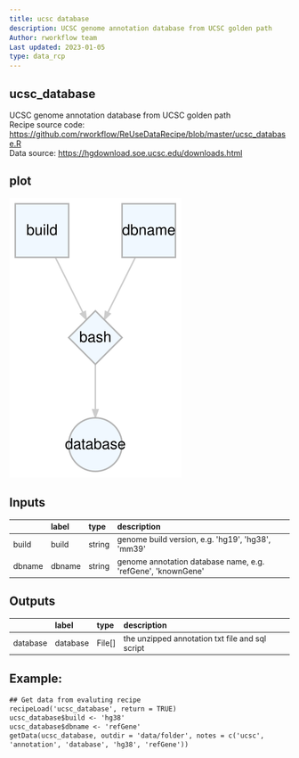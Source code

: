 ```yaml
---
title: ucsc database
description: UCSC genome annotation database from UCSC golden path
Author: rworkflow team
Last updated: 2023-01-05
type: data_rcp
---
```

## ucsc_database
UCSC genome annotation database from UCSC golden path<br>Recipe source code: <https://github.com/rworkflow/ReUseDataRecipe/blob/master/ucsc_database.R><br>Data source: <https://hgdownload.soe.ucsc.edu/downloads.html>
## plot
![## ucsc_database](/plots/ucsc_database.svg)
## Inputs
|       |label  |type   |description                                                  |
|:------|:------|:------|:------------------------------------------------------------|
|build  |build  |string |genome build version, e.g. 'hg19', 'hg38', 'mm39'            |
|dbname |dbname |string |genome annotation database name, e.g. 'refGene', 'knownGene' |
## Outputs
|         |label    |type   |description                                     |
|:--------|:--------|:------|:-----------------------------------------------|
|database |database |File[] |the unzipped annotation txt file and sql script |
## Example:
```
## Get data from evaluting recipe
recipeLoad('ucsc_database', return = TRUE)
ucsc_database$build <- 'hg38'
ucsc_database$dbname <- 'refGene'
getData(ucsc_database, outdir = 'data/folder', notes = c('ucsc', 'annotation', 'database', 'hg38', 'refGene'))
```

